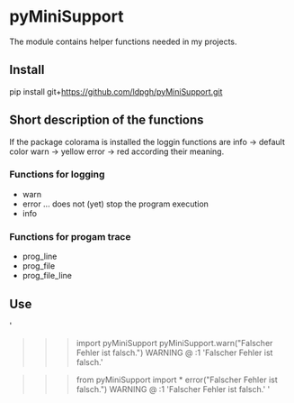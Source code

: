 # pyMiniSupport
The module contains helper functions needed in my projects.

## Install
pip install git+https://github.com/ldpgh/pyMiniSupport.git

## Short description of the functions
If the package colorama is installed the loggin functions are
  info -> default color
  warn -> yellow
  error -> red
according their meaning.

### Functions for logging
* warn
* error ... does not (yet) stop the program execution
* info
### Functions for progam trace
* prog_line
* prog_file
* prog_file_line

## Use
'
>>> import pyMiniSupport
>>> pyMiniSupport.warn("Falscher Fehler ist falsch.")
WARNING  @  <module>:1   'Falscher Fehler ist falsch.'

>>> from pyMiniSupport import *
>>> error("Falscher Fehler ist falsch.")
WARNING  @  <module>:1   'Falscher Fehler ist falsch.'
'
